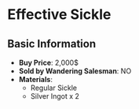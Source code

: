 # Effective Sickle

## Basic Information

- **Buy Price**: 2,000$
- **Sold by Wandering Salesman**: NO
- **Materials**:
  - Regular Sickle
  - Silver Ingot x 2